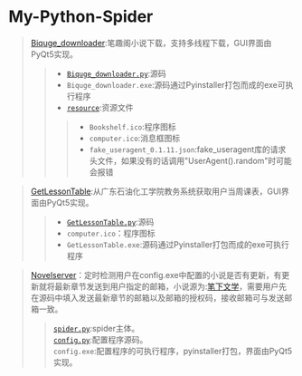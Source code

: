 # My-Python-Spider
>[Biquge_downloader](/Biquge_downloader):笔趣阁小说下载，支持多线程下载，GUI界面由PyQt5实现。  
>>* [`Biquge_downloader.py`](/Biquge_downloader/Biquge_downloader.py):源码  
>>* `Biquge_downloader.exe`:源码通过Pyinstaller打包而成的exe可执行程序  
>>* [`resource`](/Biquge_downloader/resource/):资源文件  
>>>* `Bookshelf.ico`:程序图标  
>>>* `computer.ico`:消息框图标  
>>>* `fake_useragent_0.1.11.json`:fake_useragent库的请求头文件，如果没有的话调用"UserAgent().random"时可能会报错    

>[GetLessonTable](/GetLessonTable):从广东石油化工学院教务系统获取用户当周课表，GUI界面由PyQt5实现。
>>* [`GetLessonTable.py`](/GetLessonTable/GetLessonTable.py):源码  
>>* `computer.ico`：程序图标  
>>* `GetLessonTable.exe`:源码通过Pyinstaller打包而成的exe可执行程序     

>[Novelserver](./Novelserver)：定时检测用户在config.exe中配置的小说是否有更新，有更新就将最新章节发送到用户指定的邮箱，小说源为:[笔下文学](http://www.ywggzy.com/)，需要用户先在源码中填入发送最新章节的邮箱以及邮箱的授权码，接收邮箱可与发送邮箱一致。  
>>[`spider.py`](./Novelserver/spider.py):spider主体。  
>>[`config.py`](./Novelserver/config.py):配置程序源码。  
>>`config.exe`:配置程序的可执行程序，pyinstaller打包，界面由PyQt5实现。    
